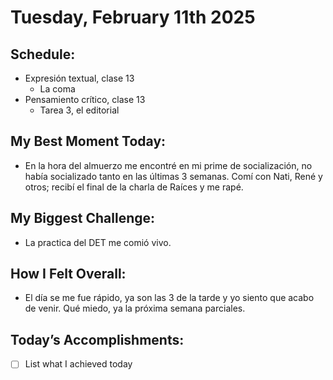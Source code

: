 # Tuesday, February 11th 2025

## Schedule:
- Expresión textual, clase 13
	- La coma
- Pensamiento crítico, clase 13
	- Tarea 3, el editorial
## My Best Moment Today:
- En la hora del almuerzo me encontré en mi prime de socialización, no había socializado tanto en las últimas 3 semanas. Comí con Nati, René y otros; recibí el final de la charla de Raíces y me rapé. 

## My Biggest Challenge:
- La practica del DET me comió vivo. 

## How I Felt Overall:
- El día se me fue rápido, ya son las 3 de la tarde y yo siento que acabo de venir. Qué miedo, ya la próxima semana parciales.

## Today’s Accomplishments:
- [ ] List what I achieved today

